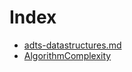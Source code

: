 # Index

- [adts-datastructures.md](<adts-datastructures.md.md>)
- [AlgorithmComplexity](<AlgorithmComplexity.md>)
